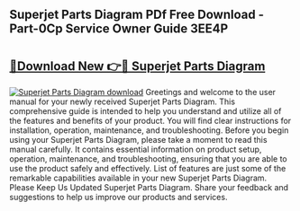 ## Superjet Parts Diagram PDf Free Download - Part-0Cp Service Owner Guide 3EE4P

# <h2><a href="http://dfk9hg6.blite.top/?on=Superjet+Parts+Diagram">🔗Download New 👉🔴 Superjet Parts Diagram</a></h2>

[![Superjet Parts Diagram download](https://i.imgur.com/lujVjoI.png)](http://dfk9hg6.blite.top/?on=Superjet+Parts+Diagram)
Greetings and welcome to the user manual for your newly received Superjet Parts Diagram. This comprehensive guide is intended to help you understand and utilize all of the features and benefits of your product. You will find clear instructions for installation, operation, maintenance, and troubleshooting. Before you begin using your Superjet Parts Diagram, please take a moment to read this manual carefully. It contains essential information on product setup, operation, maintenance, and troubleshooting, ensuring that you are able to use the product safely and effectively. List of features are just some of the remarkable capabilities available in your new Superjet Parts Diagram. Please Keep Us Updated Superjet Parts Diagram. Share your feedback and suggestions to help us improve our products and services.
